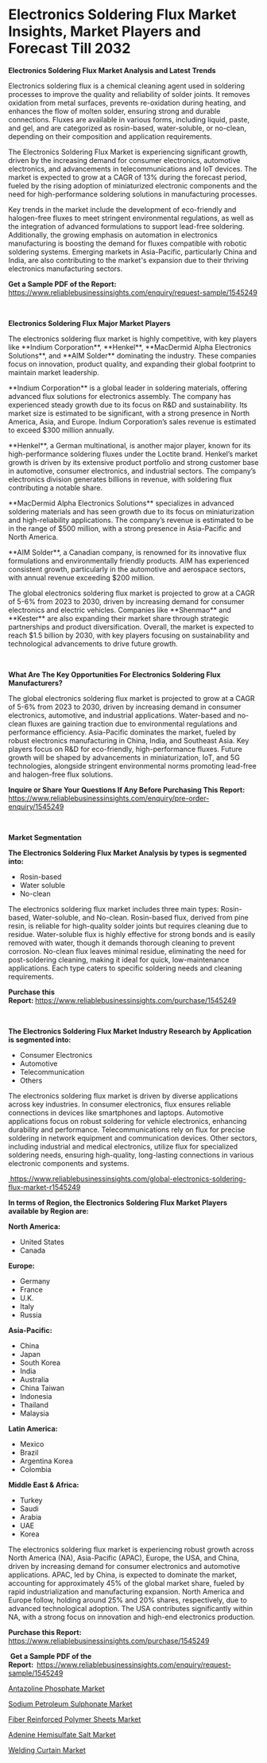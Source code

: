 <p><h1>Electronics Soldering Flux Market Insights, Market Players and Forecast Till 2032</h1></p><p><strong>Electronics Soldering Flux Market Analysis and Latest Trends</strong></p>
<p><p>Electronics soldering flux is a chemical cleaning agent used in soldering processes to improve the quality and reliability of solder joints. It removes oxidation from metal surfaces, prevents re-oxidation during heating, and enhances the flow of molten solder, ensuring strong and durable connections. Fluxes are available in various forms, including liquid, paste, and gel, and are categorized as rosin-based, water-soluble, or no-clean, depending on their composition and application requirements.</p><p>The Electronics Soldering Flux Market is experiencing significant growth, driven by the increasing demand for consumer electronics, automotive electronics, and advancements in telecommunications and IoT devices. The market is expected to grow at a CAGR of 13% during the forecast period, fueled by the rising adoption of miniaturized electronic components and the need for high-performance soldering solutions in manufacturing processes.</p><p>Key trends in the market include the development of eco-friendly and halogen-free fluxes to meet stringent environmental regulations, as well as the integration of advanced formulations to support lead-free soldering. Additionally, the growing emphasis on automation in electronics manufacturing is boosting the demand for fluxes compatible with robotic soldering systems. Emerging markets in Asia-Pacific, particularly China and India, are also contributing to the market's expansion due to their thriving electronics manufacturing sectors.</p></p>
<p><strong>Get a Sample PDF of the Report:&nbsp;</strong> <a href="https://www.reliablebusinessinsights.com/enquiry/request-sample/1545249?utm_campaign=100&utm_medium=2&utm_source=Github&utm_content=ia&utm_term=26012025&utm_id=electronics-soldering-flux">https://www.reliablebusinessinsights.com/enquiry/request-sample/1545249</a></p>
<p>&nbsp;</p>
<p><strong>Electronics Soldering Flux Major Market Players</strong></p>
<p><p>The electronics soldering flux market is highly competitive, with key players like **Indium Corporation**, **Henkel**, **MacDermid Alpha Electronics Solutions**, and **AIM Solder** dominating the industry. These companies focus on innovation, product quality, and expanding their global footprint to maintain market leadership.</p><p>**Indium Corporation** is a global leader in soldering materials, offering advanced flux solutions for electronics assembly. The company has experienced steady growth due to its focus on R&D and sustainability. Its market size is estimated to be significant, with a strong presence in North America, Asia, and Europe. Indium Corporation’s sales revenue is estimated to exceed $300 million annually.</p><p>**Henkel**, a German multinational, is another major player, known for its high-performance soldering fluxes under the Loctite brand. Henkel’s market growth is driven by its extensive product portfolio and strong customer base in automotive, consumer electronics, and industrial sectors. The company’s electronics division generates billions in revenue, with soldering flux contributing a notable share.</p><p>**MacDermid Alpha Electronics Solutions** specializes in advanced soldering materials and has seen growth due to its focus on miniaturization and high-reliability applications. The company’s revenue is estimated to be in the range of $500 million, with a strong presence in Asia-Pacific and North America.</p><p>**AIM Solder**, a Canadian company, is renowned for its innovative flux formulations and environmentally friendly products. AIM has experienced consistent growth, particularly in the automotive and aerospace sectors, with annual revenue exceeding $200 million.</p><p>The global electronics soldering flux market is projected to grow at a CAGR of 5-6% from 2023 to 2030, driven by increasing demand for consumer electronics and electric vehicles. Companies like **Shenmao** and **Kester** are also expanding their market share through strategic partnerships and product diversification. Overall, the market is expected to reach $1.5 billion by 2030, with key players focusing on sustainability and technological advancements to drive future growth.</p></p>
<p>&nbsp;</p>
<p><strong>What Are The Key Opportunities For Electronics Soldering Flux Manufacturers?</strong></p>
<p><p>The global electronics soldering flux market is projected to grow at a CAGR of 5-6% from 2023 to 2030, driven by increasing demand in consumer electronics, automotive, and industrial applications. Water-based and no-clean fluxes are gaining traction due to environmental regulations and performance efficiency. Asia-Pacific dominates the market, fueled by robust electronics manufacturing in China, India, and Southeast Asia. Key players focus on R&D for eco-friendly, high-performance fluxes. Future growth will be shaped by advancements in miniaturization, IoT, and 5G technologies, alongside stringent environmental norms promoting lead-free and halogen-free flux solutions.</p></p>
<p><strong>Inquire or Share Your Questions If Any Before Purchasing This Report:</strong> <a href="https://www.reliablebusinessinsights.com/enquiry/pre-order-enquiry/1545249?utm_campaign=100&utm_medium=2&utm_source=Github&utm_content=ia&utm_term=26012025&utm_id=electronics-soldering-flux">https://www.reliablebusinessinsights.com/enquiry/pre-order-enquiry/1545249</a></p>
<p>&nbsp;</p>
<p><strong>Market Segmentation</strong></p>
<p><strong>The Electronics Soldering Flux Market Analysis by types is segmented into:</strong></p>
<p><ul><li>Rosin-based</li><li>Water soluble</li><li>No-clean</li></ul></p>
<p><p>The electronics soldering flux market includes three main types: Rosin-based, Water-soluble, and No-clean. Rosin-based flux, derived from pine resin, is reliable for high-quality solder joints but requires cleaning due to residue. Water-soluble flux is highly effective for strong bonds and is easily removed with water, though it demands thorough cleaning to prevent corrosion. No-clean flux leaves minimal residue, eliminating the need for post-soldering cleaning, making it ideal for quick, low-maintenance applications. Each type caters to specific soldering needs and cleaning requirements.</p></p>
<p><strong>Purchase this Report:&nbsp;</strong><a href="https://www.reliablebusinessinsights.com/purchase/1545249?utm_campaign=100&utm_medium=2&utm_source=Github&utm_content=ia&utm_term=26012025&utm_id=electronics-soldering-flux">https://www.reliablebusinessinsights.com/purchase/1545249</a></p>
<p>&nbsp;</p>
<p><strong>The Electronics Soldering Flux Market Industry Research by Application is segmented into:</strong></p>
<p><ul><li>Consumer Electronics</li><li>Automotive</li><li>Telecommunication</li><li>Others</li></ul></p>
<p><p>The electronics soldering flux market is driven by diverse applications across key industries. In consumer electronics, flux ensures reliable connections in devices like smartphones and laptops. Automotive applications focus on robust soldering for vehicle electronics, enhancing durability and performance. Telecommunications rely on flux for precise soldering in network equipment and communication devices. Other sectors, including industrial and medical electronics, utilize flux for specialized soldering needs, ensuring high-quality, long-lasting connections in various electronic components and systems.</p></p>
<p><a href="https://www.reliablebusinessinsights.com/global-electronics-soldering-flux-market-r1545249?utm_campaign=100&utm_medium=2&utm_source=Github&utm_content=ia&utm_term=26012025&utm_id=electronics-soldering-flux">&nbsp;https://www.reliablebusinessinsights.com/global-electronics-soldering-flux-market-r1545249</a></p>
<p><strong>In terms of Region, the Electronics Soldering Flux Market Players available by Region are:</strong></p>
<p>
    <p> <strong> North America: </strong>
        <ul>
            <li>United States</li>
            <li>Canada</li>
        </ul>
        </p> 
    <p> <strong> Europe: </strong>
        <ul>
            <li>Germany</li>
            <li>France</li>
            <li>U.K.</li>
            <li>Italy</li>
            <li>Russia</li>
        </ul>
        </p> 
    <p> <strong> Asia-Pacific: </strong>
        <ul>
            <li>China</li>
            <li>Japan</li>
            <li>South Korea</li>
            <li>India</li>
            <li>Australia</li>
            <li>China Taiwan</li>
            <li>Indonesia</li>
            <li>Thailand</li>
            <li>Malaysia</li>
        </ul>
        </p> 
    <p> <strong> Latin America: </strong>
        <ul>
            <li>Mexico</li>
            <li>Brazil</li>
            <li>Argentina Korea</li>
            <li>Colombia</li>
        </ul>
        </p> 
    <p> <strong> Middle East & Africa: </strong>
        <ul>
            <li>Turkey</li>
            <li>Saudi</li>
            <li>Arabia</li>
            <li>UAE</li>
            <li>Korea</li>
        </ul>
    </p>
    </p>
<p><p>The electronics soldering flux market is experiencing robust growth across North America (NA), Asia-Pacific (APAC), Europe, the USA, and China, driven by increasing demand for consumer electronics and automotive applications. APAC, led by China, is expected to dominate the market, accounting for approximately 45% of the global market share, fueled by rapid industrialization and manufacturing expansion. North America and Europe follow, holding around 25% and 20% shares, respectively, due to advanced technological adoption. The USA contributes significantly within NA, with a strong focus on innovation and high-end electronics production.</p></p>
<p><strong>Purchase this Report: </strong><a href="https://www.reliablebusinessinsights.com/purchase/1545249?utm_campaign=100&utm_medium=2&utm_source=Github&utm_content=ia&utm_term=26012025&utm_id=electronics-soldering-flux">https://www.reliablebusinessinsights.com/purchase/1545249</a></p>
<p>&nbsp;<strong>Get a Sample PDF of the Report:&nbsp;&nbsp;</strong><a href="https://www.reliablebusinessinsights.com/enquiry/request-sample/1545249?utm_campaign=100&utm_medium=2&utm_source=Github&utm_content=ia&utm_term=26012025&utm_id=electronics-soldering-flux">https://www.reliablebusinessinsights.com/enquiry/request-sample/1545249</a></p>
<p><strong></strong></p>
<p><p><a href="https://github.com/philaphindo/Market-Research-Report-List-1/blob/main/antazoline-phosphate-market.md?utm_campaign=100&utm_medium=2&utm_source=Github&utm_content=ia&utm_term=26012025&utm_id=electronics-soldering-flux">Antazoline Phosphate Market</a></p><p><a href="https://github.com/vjorelaclliv/Market-Research-Report-List-1/blob/main/sodium-petroleum-sulphonate-market.md?utm_campaign=100&utm_medium=2&utm_source=Github&utm_content=ia&utm_term=26012025&utm_id=electronics-soldering-flux">Sodium Petroleum Sulphonate Market</a></p><p><a href="https://github.com/xtysizov/Market-Research-Report-List-1/blob/main/fiber-reinforced-polymer-sheets-market.md?utm_campaign=100&utm_medium=2&utm_source=Github&utm_content=ia&utm_term=26012025&utm_id=electronics-soldering-flux">Fiber Reinforced Polymer Sheets Market</a></p><p><a href="https://github.com/aiexisaliwan/Market-Research-Report-List-1/blob/main/adenine-hemisulfate-salt-market.md?utm_campaign=100&utm_medium=2&utm_source=Github&utm_content=ia&utm_term=26012025&utm_id=electronics-soldering-flux">Adenine Hemisulfate Salt Market</a></p><p><a href="https://github.com/djembashote/Market-Research-Report-List-1/blob/main/welding-curtain-market.md?utm_campaign=100&utm_medium=2&utm_source=Github&utm_content=ia&utm_term=26012025&utm_id=electronics-soldering-flux">Welding Curtain Market</a></p></p>